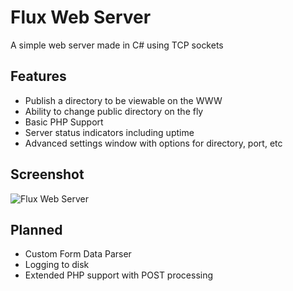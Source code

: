 # Flux Web Server
A simple web server made in C# using TCP sockets

## Features
* Publish a directory to be viewable on the WWW
* Ability to change public directory on the fly
* Basic PHP Support
* Server status indicators including uptime
* Advanced settings window with options for directory, port, etc

## Screenshot
![Flux Web Server](screenshot.jpg?raw=true "Flux Web Server")


## Planned
* Custom Form Data Parser
* Logging to disk
* Extended PHP support with POST processing
